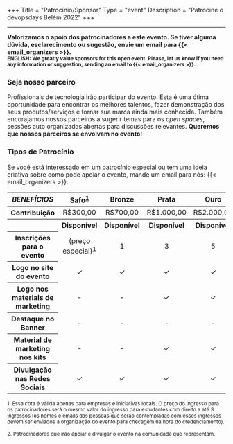 +++
Title = "Patrocínio/Sponsor"
Type = "event"
Description = "Patrocine o devopsdays Belém 2022"
+++

<hr/>

<b>
Valorizamos o apoio dos patrocinadores a este evento. Se tiver alguma dúvida, esclarecimento ou sugestão, envie um email para {{< email_organizers >}}.
</b><br>
<small><b>ENGLISH: We greatly value sponsors for this open event. Please, let us know if you need any information or suggestion, sending an email to {{< email_organizers >}}.</b></small>
<br>

### Seja nosso parceiro

Profissionais de tecnologia irão participar do evento. Esta é uma ótima oportunidade para encontrar os melhores talentos, fazer demonstração dos seus produtos/serviços e tornar sua marca ainda mais conhecida. Também encorajamos nossos parceiros a sugerir temas para os <i>open spaces</i>, sessões auto organizadas abertas para discussões relevantes. <b>Queremos que nossos parceiros se envolvam no evento!</b>

### Tipos de Patrocínio

<div class="alert alert-info">
  Se você está interessado em um patrocínio especial ou tem uma ideia criativa sobre como pode apoiar o evento, mande um email para nós: {{< email_organizers >}}.
</div>

<div class="table-responsive">
  <table class="table table-bordered table-hover table-responsive-md">
    <thead class="thead-light">
      <tr>
        <th scope="col"><i>BENEFÍCIOS</i></th>
        <th scope="col"><center>Safo<sup><a href="#1">1</a></sup></center></th>
        <th scope="col"><center>Bronze</center></th>
        <th scope="col"><center>Prata</center></th>
        <th scope="col"><center>Ouro</center></th>
        <th scope="col"><center>Platina</center></th>
        <th scope="col"><center>Comunidade<sup><a href="#1">2</a></sup></center></th>
      </tr>
    </thead>
    <tbody>
      <tr>
        <th scope="row">Contribuição</th>
        <td><center>R$300,00</center></td>
        <td><center>R$700,00</center></td>
        <td><center>R$1.000,00</center></td>
        <td><center>R$2.000,00</center></td>
        <td><center>R$3.000,00</center></td>
        <td><center>-</center></td>
      </tr>
      <tr>
        <th scope="row">&nbsp;</th>
        <th><center><span class="badge badge-success">Disponível</span></center></th>
        <th><center><span class="badge badge-success">Disponível</span></center></th>
        <th><center><span class="badge badge-success">Disponível</span></center></th>
        <th><center><span class="badge badge-success">Disponível</span></center></th>
        <th><center><span class="badge badge-success">Disponível</span></center></th>
        <th><center><span class="badge badge-success">Disponível</span></center></th>
      </tr>
      <tr>
        <th scope="row">Inscrições para o evento</td>
        <td><center>(preço especial)<sup><a href="#1">1</a></sup></center></td>
        <td><center>1</center></td>
        <td><center>3</center></td>
        <td><center>5</center></td>
        <td><center>10</center></td>
        <td><center>-</center></td>
      </tr>
      <tr>
        <th scope="row">Logo no site do evento</th>
        <td><center>&#10003;</center></td>
        <td><center>&#10003;</center></td>
        <td><center>&#10003;</center></td>
        <td><center>&#10003;</center></td>
        <td><center>&#10003;</center></td>
        <td><center>&#10003;</center></td>
      </tr>
      <tr>
        <th scope="row">Logo nos materiais de marketing</th>
        <td><center>-</center></td>
        <td><center>-</center></td>
        <td><center>&#10003;</center></td>
        <td><center>&#10003;</center></td>
        <td><center>&#10003;</center></td>
        <td><center>-</center></td>
      </tr>
      <tr>
        <th scope="row">Destaque no Banner</th>
        <td><center>-</center></td>
        <td><center>-</center></td>
        <td><center>-</center></td>
        <td><center>-</center></td>
        <td><center>&#10003;</center> </td>
        <td><center>-</center></td>
      </tr>
      <tr>
        <th scope="row">Material de marketing nos kits</th>
        <td><center>-</center></td>
        <td><center>-</center></td>
        <td><center>&#10003;</center></td>
        <td><center>&#10003;</center></td>
        <td><center>&#10003;</center></td>
        <td><center>-</center></td>
      </tr>
      <tr>
        <th scope="row">Divulgação nas Redes Sociais</th>
        <td><center>&#10003;</center></td>
        <td><center>&#10003;</center></td>
        <td><center>&#10003;</center></td>
        <td><center>&#10003;</center></td>
        <td><center>&#10003;</center></td>
        <td><center>&#10003;</center></td>
      </tr>
    </tbody>
  </table>
</div>

<p><small><a id="1">1</a>. Essa cota é válida apenas para empresas e iniciativas locais. O preço do ingresso para os patrocinadores será o mesmo valor do ingresso para estudantes com direito a até 3 ingressos (os nomes e emails das pessoas que serão contempladas com esses ingressos devem ser enviados a organização do evento para checagem na hora do credenciamento).</small></p>

<p><small><a id="2">2</a>. Patrocinadores que irão apoiar e divulgar o evento na comunidade que representam.</small></p>

